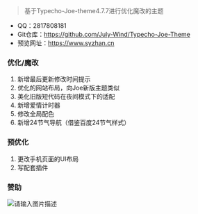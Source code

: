 > 基于Typecho-Joe-theme4.7.7进行优化魔改的主题
- QQ：2817808181
- Git仓库：https://github.com/July-Wind/Typecho-Joe-Theme
- 预览网址：https://www.syzhan.cn

### 优化/魔改
1. 新增最后更新修改时间提示
2. 优化的网站布局，向Joe新版主题类似
3. 美化旧版短代码在夜间模式下的适配
4. 新增爱情计时器
5. 修改全局配色
6. 新增24节气导航（借鉴百度24节气样式）

### 预优化
1. 更改手机页面的UI布局
2. 写配套插件

### 赞助
![请输入图片描述][1]

  [1]: https://cdn.jsdelivr.net/gh/july-wind/img/img/erwei.jpg
